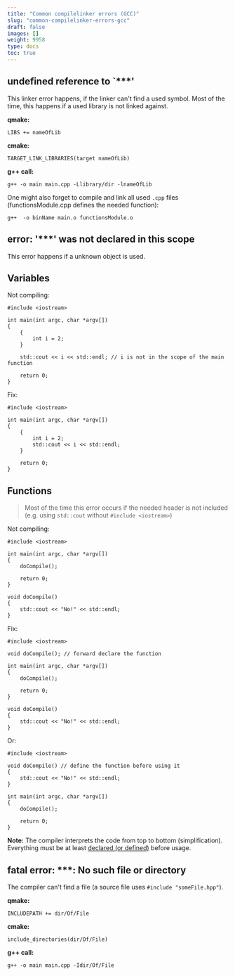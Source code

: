 ```yaml
---
title: "Common compilelinker errors (GCC)"
slug: "common-compilelinker-errors-gcc"
draft: false
images: []
weight: 9958
type: docs
toc: true
---
```


## undefined reference to `***'
This linker error happens, if the linker can't find a used symbol.
Most of the time, this happens if a used library is not linked against.

**qmake:**

    LIBS += nameOfLib

**cmake:**

    TARGET_LINK_LIBRARIES(target nameOfLib)

**g++ call:**

    g++ -o main main.cpp -Llibrary/dir -lnameOfLib

One might also forget to compile and link all used `.cpp` files (functionsModule.cpp defines the needed function):

    g++  -o binName main.o functionsModule.o

## error: '***' was not declared in this scope
This error happens if a unknown object is used.
## Variables ##
Not compiling:

    #include <iostream>
    
    int main(int argc, char *argv[])
    {
        {
            int i = 2;
        }
    
        std::cout << i << std::endl; // i is not in the scope of the main function
    
        return 0;
    }

Fix:

    #include <iostream>
    
    int main(int argc, char *argv[])
    {
        {
            int i = 2;
            std::cout << i << std::endl;
        }
    
        return 0;
    }

## Functions ##
> Most of the time this error occurs if the needed header is not
> included (e.g. using `std::cout` without `#include <iostream>`)

Not compiling:

    #include <iostream>
    
    int main(int argc, char *argv[])
    {
        doCompile();
    
        return 0;
    }
    
    void doCompile()
    {
        std::cout << "No!" << std::endl;
    }

Fix:

    #include <iostream>
    
    void doCompile(); // forward declare the function
    
    int main(int argc, char *argv[])
    {
        doCompile();
    
        return 0;
    }
    
    void doCompile()
    {
        std::cout << "No!" << std::endl;
    }

Or:

    #include <iostream>
    
    void doCompile() // define the function before using it
    {
        std::cout << "No!" << std::endl;
    }
    
    int main(int argc, char *argv[])
    {
        doCompile();
    
        return 0;
    }

**Note:** The compiler interprets the code from top to bottom (simplification). Everything must be at least [declared (or defined)][1] before usage.


  [1]: http://www.cprogramming.com/declare_vs_define.html

## fatal error: ***: No such file or directory
The compiler can't find a file (a source file uses `#include "someFile.hpp"`).

**qmake:**

    INCLUDEPATH += dir/Of/File

**cmake:**

    include_directories(dir/Of/File)

**g++ call:**

    g++ -o main main.cpp -Idir/Of/File


